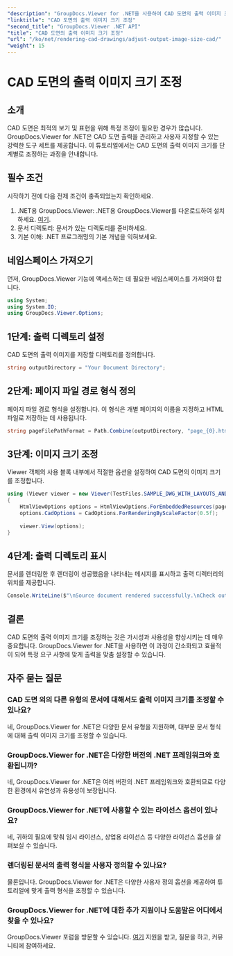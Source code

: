 ```yaml
---
"description": "GroupDocs.Viewer for .NET을 사용하여 CAD 도면의 출력 이미지 크기를 조정하는 방법을 알아보세요. 손쉽게 가시성과 사용성을 향상시키세요."
"linktitle": "CAD 도면의 출력 이미지 크기 조정"
"second_title": "GroupDocs.Viewer .NET API"
"title": "CAD 도면의 출력 이미지 크기 조정"
"url": "/ko/net/rendering-cad-drawings/adjust-output-image-size-cad/"
"weight": 15
---
```


# CAD 도면의 출력 이미지 크기 조정

## 소개
CAD 도면은 최적의 보기 및 표현을 위해 특정 조정이 필요한 경우가 많습니다. GroupDocs.Viewer for .NET은 CAD 도면 출력을 관리하고 사용자 지정할 수 있는 강력한 도구 세트를 제공합니다. 이 튜토리얼에서는 CAD 도면의 출력 이미지 크기를 단계별로 조정하는 과정을 안내합니다.
## 필수 조건
시작하기 전에 다음 전제 조건이 충족되었는지 확인하세요.
1. .NET용 GroupDocs.Viewer: .NET용 GroupDocs.Viewer를 다운로드하여 설치하세요. [여기](https://releases.groupdocs.com/viewer/net/).
2. 문서 디렉토리: 문서가 있는 디렉토리를 준비하세요.
3. 기본 이해: .NET 프로그래밍의 기본 개념을 익혀보세요.

## 네임스페이스 가져오기
먼저, GroupDocs.Viewer 기능에 액세스하는 데 필요한 네임스페이스를 가져와야 합니다.
```csharp
using System;
using System.IO;
using GroupDocs.Viewer.Options;
```
## 1단계: 출력 디렉토리 설정
CAD 도면의 출력 이미지를 저장할 디렉토리를 정의합니다.
```csharp
string outputDirectory = "Your Document Directory";
```
## 2단계: 페이지 파일 경로 형식 정의
페이지 파일 경로 형식을 설정합니다. 이 형식은 개별 페이지의 이름을 지정하고 HTML 파일로 저장하는 데 사용됩니다.
```csharp
string pageFilePathFormat = Path.Combine(outputDirectory, "page_{0}.html");
```
## 3단계: 이미지 크기 조정
Viewer 객체의 사용 블록 내부에서 적절한 옵션을 설정하여 CAD 도면의 이미지 크기를 조정합니다.
```csharp
using (Viewer viewer = new Viewer(TestFiles.SAMPLE_DWG_WITH_LAYOUTS_AND_LAYERS))
{
    HtmlViewOptions options = HtmlViewOptions.ForEmbeddedResources(pageFilePathFormat);
    options.CadOptions = CadOptions.ForRenderingByScaleFactor(0.5f);
    
    viewer.View(options);
}
```
## 4단계: 출력 디렉토리 표시
문서를 렌더링한 후 렌더링이 성공했음을 나타내는 메시지를 표시하고 출력 디렉터리의 위치를 제공합니다.
```csharp
Console.WriteLine($"\nSource document rendered successfully.\nCheck output in {outputDirectory}.");
```

## 결론
CAD 도면의 출력 이미지 크기를 조정하는 것은 가시성과 사용성을 향상시키는 데 매우 중요합니다. GroupDocs.Viewer for .NET을 사용하면 이 과정이 간소화되고 효율적이 되어 특정 요구 사항에 맞게 출력을 맞춤 설정할 수 있습니다.
## 자주 묻는 질문
### CAD 도면 외의 다른 유형의 문서에 대해서도 출력 이미지 크기를 조정할 수 있나요?
네, GroupDocs.Viewer for .NET은 다양한 문서 유형을 지원하며, 대부분 문서 형식에 대해 출력 이미지 크기를 조정할 수 있습니다.
### GroupDocs.Viewer for .NET은 다양한 버전의 .NET 프레임워크와 호환됩니까?
네, GroupDocs.Viewer for .NET은 여러 버전의 .NET 프레임워크와 호환되므로 다양한 환경에서 유연성과 유용성이 보장됩니다.
### GroupDocs.Viewer for .NET에 사용할 수 있는 라이선스 옵션이 있나요?
네, 귀하의 필요에 맞춰 임시 라이선스, 상업용 라이선스 등 다양한 라이선스 옵션을 살펴보실 수 있습니다.
### 렌더링된 문서의 출력 형식을 사용자 정의할 수 있나요?
물론입니다. GroupDocs.Viewer for .NET은 다양한 사용자 정의 옵션을 제공하여 튜토리얼에 맞게 출력 형식을 조정할 수 있습니다.
### GroupDocs.Viewer for .NET에 대한 추가 지원이나 도움말은 어디에서 찾을 수 있나요?
GroupDocs.Viewer 포럼을 방문할 수 있습니다. [여기](https://forum.groupdocs.com/c/viewer/9) 지원을 받고, 질문을 하고, 커뮤니티에 참여하세요.
